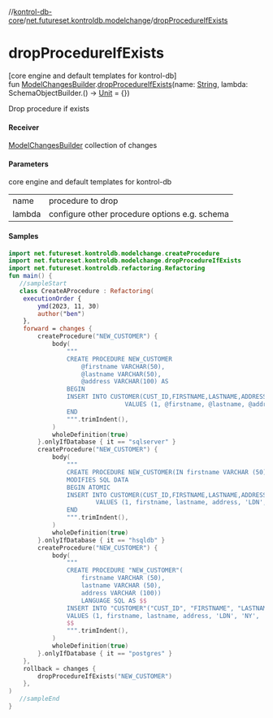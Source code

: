 //[kontrol-db-core](../../index.md)/[net.futureset.kontroldb.modelchange](index.md)/[dropProcedureIfExists](drop-procedure-if-exists.md)

# dropProcedureIfExists

[core engine and default templates for kontrol-db]\
fun [ModelChangesBuilder](../net.futureset.kontroldb.dsl/-model-changes-builder/index.md).[dropProcedureIfExists](drop-procedure-if-exists.md)(name: [String](https://kotlinlang.org/api/latest/jvm/stdlib/kotlin/-string/index.html), lambda: SchemaObjectBuilder.() -&gt; [Unit](https://kotlinlang.org/api/latest/jvm/stdlib/kotlin/-unit/index.html) = {})

Drop procedure if exists

#### Receiver

[ModelChangesBuilder](../net.futureset.kontroldb.dsl/-model-changes-builder/index.md) collection of changes

#### Parameters

core engine and default templates for kontrol-db

| | |
|---|---|
| name | procedure to drop |
| lambda | configure other procedure options e.g. schema |

#### Samples

```kotlin
import net.futureset.kontroldb.modelchange.createProcedure
import net.futureset.kontroldb.modelchange.dropProcedureIfExists
import net.futureset.kontroldb.refactoring.Refactoring
fun main() { 
   //sampleStart 
   class CreateAProcedure : Refactoring(
    executionOrder {
        ymd(2023, 11, 30)
        author("ben")
    },
    forward = changes {
        createProcedure("NEW_CUSTOMER") {
            body(
                """
                CREATE PROCEDURE NEW_CUSTOMER
                    @firstname VARCHAR(50),
                    @lastname VARCHAR(50),
                    @address VARCHAR(100) AS
                BEGIN
                INSERT INTO CUSTOMER(CUST_ID,FIRSTNAME,LASTNAME,ADDRESS,CITY,STATE,ZIP)
                                VALUES (1, @firstname, @lastname, @address, 'LDN', 'NY', '123');
                END
                """.trimIndent(),
            )
            wholeDefinition(true)
        }.onlyIfDatabase { it == "sqlserver" }
        createProcedure("NEW_CUSTOMER") {
            body(
                """
                CREATE PROCEDURE NEW_CUSTOMER(IN firstname VARCHAR (50), IN lastname VARCHAR (50), IN address VARCHAR (100))
                MODIFIES SQL DATA
                BEGIN ATOMIC
                INSERT INTO CUSTOMER(CUST_ID,FIRSTNAME,LASTNAME,ADDRESS,CITY,STATE,ZIP)
                        VALUES (1, firstname, lastname, address, 'LDN', 'NY', '123');
                END
                """.trimIndent(),
            )
            wholeDefinition(true)
        }.onlyIfDatabase { it == "hsqldb" }
        createProcedure("NEW_CUSTOMER") {
            body(
                """
                CREATE PROCEDURE "NEW_CUSTOMER"(
                    firstname VARCHAR (50),
                    lastname VARCHAR (50),
                    address VARCHAR (100))
                    LANGUAGE SQL AS $$
                INSERT INTO "CUSTOMER"("CUST_ID", "FIRSTNAME", "LASTNAME", "ADDRESS", "CITY", "STATE", "ZIP")
                VALUES (1, firstname, lastname, address, 'LDN', 'NY', '123');
                $$
                """.trimIndent(),
            )
            wholeDefinition(true)
        }.onlyIfDatabase { it == "postgres" }
    },
    rollback = changes {
        dropProcedureIfExists("NEW_CUSTOMER")
    },
) 
   //sampleEnd
}
```
